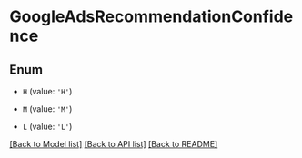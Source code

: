 # GoogleAdsRecommendationConfidence


## Enum

* `H` (value: `'H'`)

* `M` (value: `'M'`)

* `L` (value: `'L'`)

[[Back to Model list]](../README.md#documentation-for-models) [[Back to API list]](../README.md#documentation-for-api-endpoints) [[Back to README]](../README.md)
